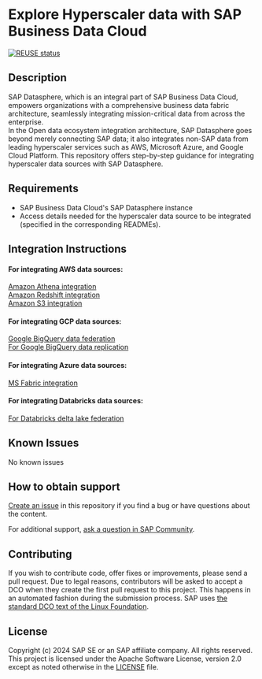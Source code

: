 # Explore Hyperscaler data with SAP Business Data Cloud
[![REUSE status](https://api.reuse.software/badge/github.com/SAP-samples/sap-bdc-explore-hyperscaler-data)](https://api.reuse.software/info/github.com/SAP-samples/sap-bdc-explore-hyperscaler-data)

## Description
SAP Datasphere, which is an integral part of SAP Business Data Cloud, empowers organizations with a comprehensive business data fabric architecture, seamlessly integrating mission-critical data from across the enterprise. <br> In the Open data ecosystem integration architecture, SAP Datasphere goes beyond merely connecting SAP data; it also integrates non-SAP data from leading hyperscaler services such as AWS, Microsoft Azure, and Google Cloud Platform. This repository offers step-by-step guidance for integrating hyperscaler data sources with SAP Datasphere.

## Requirements
<ul><li>SAP Business Data Cloud's SAP Datasphere instance </li>
	<li>Access details needed for the hyperscaler data source to be integrated (specified in the corresponding READMEs).</li>
</ul>

## Integration Instructions

#### For integrating AWS data sources: ####
 
[Amazon Athena integration](https://github.com/SAP-samples/sap-bdc-explore-hyperscaler-data/AWS/athena-integration.md) <br>
[Amazon Redshift integration](/AWS/redshift-integration.md) <br>
[Amazon S3 integration](/AWS/s3-integration.md)

#### For integrating GCP data sources: ####

[Google BigQuery data federation](GCP/bigquery-data-federation.md)<br>
[For Google BigQuery data replication](GCP/bigquery-data-replication.md)

#### For integrating Azure data sources: ####
[MS Fabric integration](Azure/fabric-integration.md) <br>

#### For integrating Databricks data sources: ####
[For Databricks delta lake federation](databricks/databricks-integration.md)


## Known Issues
No known issues

## How to obtain support
[Create an issue](https://github.com/SAP-samples/sap-bdc-explore-hyperscaler-data/issues) in this repository if you find a bug or have questions about the content.
 
For additional support, [ask a question in SAP Community](https://answers.sap.com/questions/ask.html).

## Contributing
If you wish to contribute code, offer fixes or improvements, please send a pull request. Due to legal reasons, contributors will be asked to accept a DCO when they create the first pull request to this project. This happens in an automated fashion during the submission process. SAP uses [the standard DCO text of the Linux Foundation](https://developercertificate.org/).

## License
Copyright (c) 2024 SAP SE or an SAP affiliate company. All rights reserved. This project is licensed under the Apache Software License, version 2.0 except as noted otherwise in the [LICENSE](LICENSE) file.
